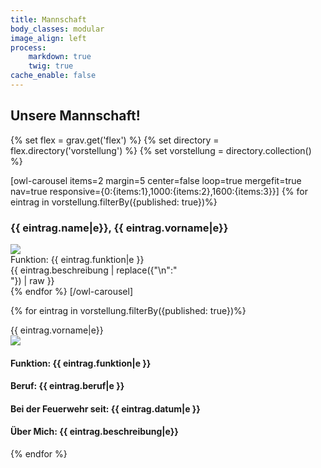 ```yaml
---
title: Mannschaft
body_classes: modular
image_align: left
process:
    markdown: true
    twig: true
cache_enable: false
---
```


## Unsere Mannschaft!

{% set flex = grav.get('flex') %}
{% set directory = flex.directory('vorstellung') %}
{% set vorstellung = directory.collection() %}


<script type="module">
$(document).delegate('.modal-toggle', 'click', function(e) {
var modal = $(this).attr('data-modal');

    $(modal).addClass('active');

    e.preventDefault();
});

$(document).delegate('.modal-close', 'click', function(e) {
$(this).closest('.modal').removeClass('active');
e.preventDefault();
});
</script>

[owl-carousel items=2 margin=5 center=false loop=true mergefit=true nav=true responsive={0:{items:1},1000:{items:2},1600:{items:3}}]
   {% for eintrag in vorstellung.filterBy({published: true})%}
   <article class="">
      <div class="modal-toggle" data-modal="#{{ eintrag.name|e}}{{ eintrag.vorname|e}}">
         <div class="">
            <h3 class="">
               {{ eintrag.name|e}}, {{ eintrag.vorname|e}}
            </h3>
         </div>
         <img class="" src="user/images/vorstellung-images/{{ eintrag.picked_image }}" style="aspect-ratio: 3/2;"/>
         <div class="">Funktion: {{ eintrag.funktion|e }}</div>
         <div class="">
            <div class="">{{ eintrag.beschreibung | replace({"\n":"<br>"}) | raw }} </div>
         </div>
      </div>
   </article>
   {% endfor %}
[/owl-carousel]

{% for eintrag in vorstellung.filterBy({published: true})%}
 <div class="modal modal-lg" id="{{ eintrag.name|e}}{{ eintrag.vorname|e}}">
      <a href="#close" class="modal-overlay modal-close" aria-label="Close"></a>
      <div class="modal-container">
          <div class="modal-header">
            <a href="#close" class="btn btn-clear float-right modal-close" aria-label="Close"></a>
            <div class="modal-title h1">{{ eintrag.vorname|e}}</div>
         </div>
          <div class="modal-body">
            <div class="content">
            <img class="modal-image" src="user/images/vorstellung-images/{{ eintrag.picked_image }}" style="aspect-ratio: 3/2;"/>
               <h4>
                  <span>
                     <strong>Funktion:</strong>
                     {{ eintrag.funktion|e }}
                  </span>
               </h4>
               <h4>
                  <span>
                     <strong>Beruf:</strong>
                     {{ eintrag.beruf|e }}
                  </span>
               </h4>
               <h4>
                  <span>
                     <strong>Bei der Feuerwehr seit:</strong>
                     {{ eintrag.datum|e }}
                  </span>
               </h4>
               <h4>
                  <span>
                     <strong>Über Mich:</strong>
                     {{ eintrag.beschreibung|e}}
                  </span>
               </h4>
            </div>
         </div>
      </div>
   </div>
{% endfor %}
